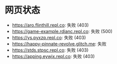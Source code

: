 # 网页状态
- https://aro.flinthill.repl.co: 失败 (403)
- https://game-example.rdianc.repl.co: 失败 (500)
- https://ys.pyxzp.repl.co: 失败 (403)
- https://happy-pinnate-revolve.glitch.me: 失败
- https://stds.stpsc.repl.co: 失败 (403)
- https://apping.eywjx.repl.co: 失败 (403)
